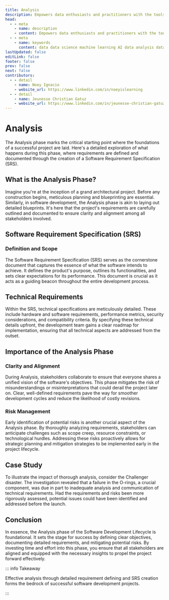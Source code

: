 ```yaml
---
title: Analysis
description: Empowers data enthusiasts and practitioners with the tools and knowledge to unlock the potential of data.
head:
  - - meta
    - name: description
    - content: Empowers data enthusiasts and practitioners with the tools and knowledge to unlock the potential of data.
  - - meta
    - name: keywords
      content: data data science machine learning AI data analysis data-driven data enthusiasts data practitioners
lastUpdated: false
editLink: false
footer: false
prev: false
next: false
contributors:
  - - detail
    - name: Noey Ignacio
    - website_url: https://www.linkedin.com/in/noeyislearning
  - - detail
    - name: Jeunesse Christian Gatuz
    - website_url: https://www.linkedin.com/in/jeunesse-christian-gatuz-aaa156157/
---
```


# Analysis

The Analysis phase marks the critical starting point where the foundations of a successful project are laid. Here's a detailed exploration of what happens during this phase, where requirements are defined and documented through the creation of a Software Requirement Specification (SRS).

## What is the Analysis Phase?

Imagine you're at the inception of a grand architectural project. Before any construction begins, meticulous planning and blueprinting are essential. Similarly, in software development, the Analysis phase is akin to laying out detailed blueprints. It's here that the project's requirements are carefully outlined and documented to ensure clarity and alignment among all stakeholders involved.

## Software Requirement Specification (SRS)

### Definition and Scope

The Software Requirement Specification (SRS) serves as the cornerstone document that captures the essence of what the software intends to achieve. It defines the product's purpose, outlines its functionalities, and sets clear expectations for its performance. This document is crucial as it acts as a guiding beacon throughout the entire development process.

## Technical Requirements

Within the SRS, technical specifications are meticulously detailed. These include hardware and software requirements, performance metrics, security considerations, and compatibility criteria. By specifying these technical details upfront, the development team gains a clear roadmap for implementation, ensuring that all technical aspects are addressed from the outset.

## Importance of the Analysis Phase

### Clarity and Alignment

During Analysis, stakeholders collaborate to ensure that everyone shares a unified vision of the software's objectives. This phase mitigates the risk of misunderstandings or misinterpretations that could derail the project later on. Clear, well-defined requirements pave the way for smoother development cycles and reduce the likelihood of costly revisions.

### Risk Management

Early identification of potential risks is another crucial aspect of the Analysis phase. By thoroughly analyzing requirements, stakeholders can anticipate challenges such as scope creep, resource constraints, or technological hurdles. Addressing these risks proactively allows for strategic planning and mitigation strategies to be implemented early in the project lifecycle.

## Case Study

To illustrate the impact of thorough analysis, consider the Challenger disaster. The investigation revealed that a failure in the O-rings, a crucial component, was due in part to inadequate analysis and communication of technical requirements. Had the requirements and risks been more rigorously assessed, potential issues could have been identified and addressed before the launch.

## Conclusion

In essence, the Analysis phase of the Software Development Lifecycle is foundational. It sets the stage for success by defining clear objectives, documenting detailed requirements, and mitigating potential risks. By investing time and effort into this phase, you ensure that all stakeholders are aligned and equipped with the necessary insights to propel the project forward effectively.

::: info Takeaway

Effective analysis through detailed requirement defining and SRS creation forms the bedrock of successful software development projects.

:::
